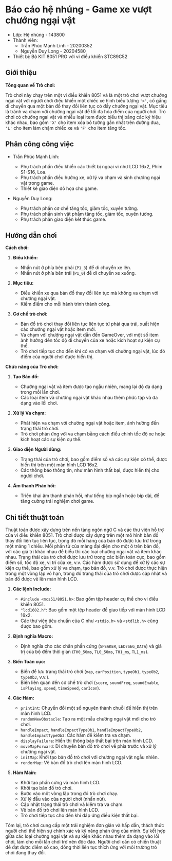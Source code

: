 # Báo cáo hệ nhúng - Game xe vượt chướng ngại vật
- Lớp: Hệ nhúng - 143800
- Thành viên:
    - Trần Phúc Mạnh Linh - 20200352
    - Nguyễn Duy Long - 20204580
- Thiết bị: Bộ KIT 8051 PRO với vi điều khiển STC89C52

## Giới thiệu
<!-- %<Khái quát về trò chơi>% -->
**Tổng quan về Trò chơi:**

Trò chơi này chạy trên một vi điều khiển 8051 và là một trò chơi vượt chướng ngại vật với người chơi điều khiển một chiếc xe hình biểu tượng `'>'`, cố gắng di chuyển qua một bản đồ thay đổi liên tục có đầy chướng ngại vật. Mục tiêu là tránh va chạm với chướng ngại vật để tối đa hóa điểm của người chơi. Trò chơi có chướng ngại vật và nhiều loại item được biểu thị bằng các ký hiệu khác nhau, bao gồm `'X'` cho item xóa bỏ tường gần nhất trên đường đua, `'L'` cho item làm chậm chiếc xe và `'F'` cho item tăng tốc.

## Phân công công việc
- Trần Phúc Mạnh Linh:
    - Phụ trách phần điều khiển các thiết bị ngoại vi như LCD 16x2, Phím S1-S16, Loa.
    - Phụ trách phần điều hướng xe, xử lý va chạm và sinh chướng ngại vật trong game.
    - Thiết kế giao diện đồ họa cho game.

- Nguyễn Duy Long:
    - Phụ trách phần cơ chế tăng tốc, giảm tốc, xuyên tường.
    - Phụ trách phần sinh vật phẩm tăng tốc, giảm tốc, xuyên tường.
    - Phụ trách phần giao diện kết thúc game.

## Hướng dẫn chơi
<!-- ### Luật chơi
%<Luật chơi>%

### Cách chơi
%<Cách chơi>% -->

**Cách chơi:**

1. **Điều khiển:**
   - Nhấn nút ở phía bên phải (`P1_3`) để di chuyển xe lên.
   - Nhấn nút ở phía bên trái (`P1_0`) để di chuyển xe xuống.

2. **Mục tiêu:**
   - Điều khiển xe qua bản đồ thay đổi liên tục mà không va chạm với chướng ngại vật.
   - Kiếm điểm cho mỗi hành trình thành công.

3. **Cơ chế trò chơi:**
   - Bản đồ trò chơi thay đổi liên tục liên tục từ phải qua trái, xuất hiện các chướng ngại vật hoặc item mới.
   - Va chạm với chướng ngại vật dẫn đến GameOver, với một số item ảnh hưởng đến tốc độ di chuyển của xe hoặc kích hoạt sự kiện cụ thể.
   - Trò chơi tiếp tục cho đến khi có va chạm với chướng ngại vật, lúc đó điểm của người chơi được hiển thị.

**Chức năng của Trò chơi:**

1. **Tạo Bản đồ:**
   - Chướng ngại vật và item được tạo ngẫu nhiên, mang lại độ đa dạng trong mỗi lần chơi.
   - Các loại item và chướng ngại vật khác nhau thêm phức tạp và đa dạng vào lối chơi.

2. **Xử lý Va chạm:**
   - Phát hiện va chạm với chướng ngại vật hoặc item, ảnh hưởng đến trạng thái trò chơi.
   - Trò chơi phản ứng với va chạm bằng cách điều chỉnh tốc độ xe hoặc kích hoạt các sự kiện cụ thể.

3. **Giao diện Người dùng:**
   - Trạng thái của trò chơi, bao gồm điểm số và các sự kiện có thể, được hiển thị trên một màn hình LCD 16x2.
   - Các thông báo thông tin, như màn hình thất bại, được hiển thị cho người chơi.

4. **Âm thanh Phản hồi:**
   - Triển khai âm thanh phản hồi, như tiếng bíp ngắn hoặc bíp dài, để tăng cường trải nghiệm chơi game.


## Chi tiết thuật toán
<!-- %<Trò chơi được xây dựng trên công nghệ gì>%

%<Thuật toán>%

%<Các hàm chính>% -->
Thuật toán được xây dựng trên nền tảng ngôn ngữ C và các thư viện hỗ trợ của vi điều khiển 8051. Trò chơi được xây dựng trên một mô hình bản đồ thay đổi liên tục liên tục, trong đó mỗi hàng của bản đồ được lưu trữ trong một mảng 1 chiều. Mỗi phần tử của mảng đại diện cho một ô trên bản đồ, với các giá trị khác nhau để biểu thị các loại chướng ngại vật và item khác nhau. Trạng thái của trò chơi được lưu trữ trong các biến toàn cục, bao gồm điểm số, tốc độ xe, vị trí của xe, v.v. Các hàm được sử dụng để xử lý các sự kiện cụ thể, bao gồm xử lý va chạm, tạo bản đồ, v.v. Trò chơi được thực hiện trong một vòng lặp vô hạn, trong đó trạng thái của trò chơi được cập nhật và bản đồ được vẽ lên màn hình LCD.


1. **Các lệnh Include:**
   - `#include <mcs51/8051.h>`: Bao gồm tệp header cụ thể cho vi điều khiển 8051.
   - `"lcd1602.h"`: Bao gồm một tệp header để giao tiếp với màn hình LCD 16x2.
   - Các thư viện tiêu chuẩn của C như `<stdio.h>` và `<stdlib.h>` cũng được bao gồm.

2. **Định nghĩa Macro:**
   - Định nghĩa cho các chân phần cứng (`SPEAKER`, `LED7SEG_DATA`) và giá trị của bộ đếm thời gian (`TH0_50ms`, `TL0_50ms`, `TH1_ms`, `TL1_ms`).

3. **Biến Toàn cục:**
   - Biến để lưu trạng thái trò chơi (`map`, `carPosition`, `typeOb1`, `typeOb2`, `typeOb3`, v.v.).
   - Biến liên quan đến cơ chế trò chơi (`score`, `soundFreq`, `soundEnable`, `isPlaying`, `speed`, `timeSpeed`, `carIcon`).

4. **Các Hàm:**
   - `printInt`: Chuyển đổi một số nguyên thành chuỗi để hiển thị trên màn hình LCD.
   - `randomNewObstacle`: Tạo ra một mẫu chướng ngại vật mới cho trò chơi.
   - `handleImpact`, `handleImpactTypeOb1`, `handleImpactTypeOb2`, `handleImpactTypeOb3`: Các hàm để kiểm tra va chạm.
   - `displayFailure`: Hiển thị thông báo thất bại trên màn hình LCD.
   - `moveMapForward`: Di chuyển bản đồ trò chơi về phía trước và xử lý chướng ngại vật.
   - `initMap`: Khởi tạo bản đồ trò chơi với chướng ngại vật ngẫu nhiên.
   - `renderMap`: Vẽ bản đồ trò chơi lên màn hình LCD.

5. **Hàm Main:**
   - Khởi tạo phần cứng và màn hình LCD.
   - Khởi tạo bản đồ trò chơi.
   - Bước vào một vòng lặp trong đó trò chơi chạy.
   - Xử lý đầu vào của người chơi (nhấn nút).
   - Cập nhật trạng thái trò chơi và kiểm tra va chạm.
   - Vẽ bản đồ trò chơi lên màn hình LCD.
   - Trò chơi tiếp tục cho đến khi đáp ứng điều kiện thất bại.


Tóm lại, trò chơi cung cấp một trải nghiệm đơn giản và hấp dẫn, thách thức người chơi thể hiện sự chính xác và kỹ năng phản ứng của mình. Sự kết hợp giữa các loại chướng ngại vật và sự kiện khác nhau thêm đa dạng vào lối chơi, làm cho mỗi lần chơi trở nên độc đáo. Người chơi cần có chiến thuật để đạt được điểm số cao, đồng thời liên tục thích ứng với môi trường trò chơi đang thay đổi.
